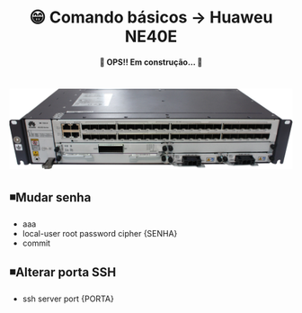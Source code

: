 <h1 align="center">😁 Comando básicos -> Huaweu NE40E</h1>

<h4 align="center">
  🚧 OPS!! Em construção... 🚧
</h4>

<h1 align="center">
  <img alt="ne40e" title="ne40e" src="../img/ne40e.png" />
</h1>

## ◾Mudar senha
  - aaa
  - local-user root password cipher {SENHA}
  - commit

## ◾Alterar porta SSH
  * ssh server port {PORTA}
